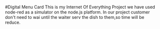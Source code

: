 #Digital Menu Card
This is my Internet Of Everything Project
we have used node-red as a simulator on the node.js platform.
In our project customer don't need to wai until the waiter serv the dish to them,so time will be reduce.